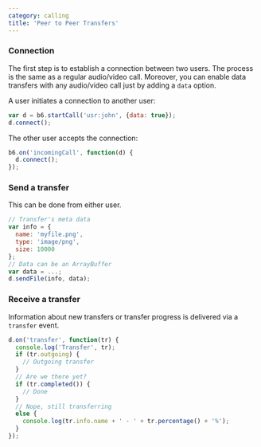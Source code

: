 ```yaml
---
category: calling
title: 'Peer to Peer Transfers'
---
```


### Connection

The first step is to establish a connection between two users. The process is the same as a regular audio/video call. Moreover, you can enable data transfers with any audio/video call just by adding a `data` option.

A user initiates a connection to another user:

```js
var d = b6.startCall('usr:john', {data: true});
d.connect();
```

The other user accepts the connection:

```js
b6.on('incomingCall', function(d) {
  d.connect();
});
```

### Send a transfer

This can be done from either user.

```js
// Transfer's meta data
var info = {
  name: 'myfile.png',
  type: 'image/png',
  size: 10000
};
// Data can be an ArrayBuffer
var data = ...;
d.sendFile(info, data);
```

### Receive a transfer

Information about new transfers or transfer progress is delivered via a `transfer` event.

```js
d.on('transfer', function(tr) {
  console.log('Transfer', tr);
  if (tr.outgoing) {
    // Outgoing transfer
  }
  // Are we there yet?
  if (tr.completed()) {
    // Done
  }
  // Nope, still transferring
  else {
    console.log(tr.info.name + ' - ' + tr.percentage() + '%');
  }
});
```

